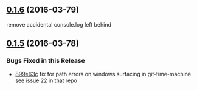## [0.1.6](https://github.com/littlebee/git-log-utils.git/compare/0.1.5...0.1.6) (2016-03-79)
remove accidental console.log left behind

## [0.1.5](https://github.com/littlebee/git-log-utils.git/compare/0.0.0...0.1.5) (2016-03-78)


### Bugs Fixed in this Release
* [899e63c](https://github.com/littlebee/git-log-utils.git/commit/899e63cc6314af5672ee1674116e4a6037f752c8)  fix for path errors on windows surfacing in git-time-machine see issue 22 in that repo
